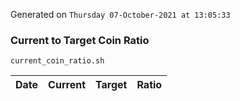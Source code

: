 Generated on `Thursday 07-October-2021 at 13:05:33`

### Current to Target Coin Ratio
`current_coin_ratio.sh`

Date|Current|Target|Ratio
---|---|---|---
